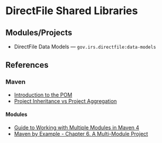 # DirectFile Shared Libraries

## Modules/Projects

* DirectFile Data Models &mdash; `gov.irs.directfile:data-models`

## References

### Maven

* [Introduction to the POM](https://maven.apache.org/guides/introduction/introduction-to-the-pom.html)
* [Project Inheritance vs Project Aggregation](https://maven.apache.org/guides/introduction/introduction-to-the-pom.html#project-inheritance-vs-project-aggregation)

#### Modules

* [Guide to Working with Multiple Modules in Maven 4](https://maven.apache.org/guides/mini/guide-multiple-modules-4.html) 
* [Maven by Example - Chapter 6. A Multi-Module Project](https://books.sonatype.com/mvnex-book/reference/multimodule.html)